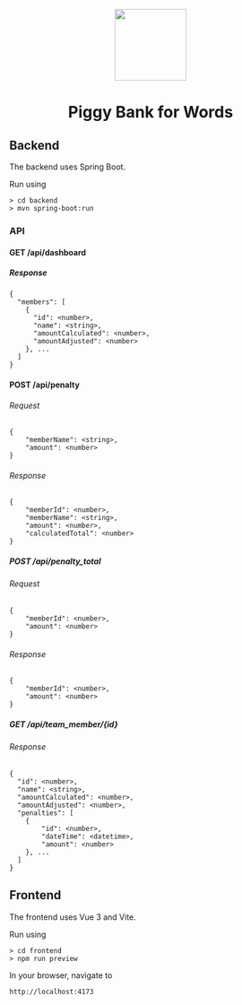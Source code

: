 <p align="center">
  <img src="./.github/noun-piggy-bank-131970.svg" alt="" width="128" height="128">
</p>

<h1 align="center">Piggy Bank for Words</h1>

## Backend

The backend uses Spring Boot.

Run using

```
> cd backend
> mvn spring-boot:run
```

### API

#### GET /api/dashboard

##### Response

```
{
  "members": [
    {
      "id": <number>,
      "name": <string>,
      "amountCalculated": <number>,
      "amountAdjusted": <number>
    }, ...
  ]
}
```

#### POST /api/penalty

###### Request

```
{
    "memberName": <string>,
    "amount": <number>
}
```

###### Response

```
{
    "memberId": <number>,
    "memberName": <string>,
    "amount": <number>,
    "calculatedTotal": <number>
}
```

##### POST /api/penalty_total

###### Request

```
{
    "memberId": <number>,
    "amount": <number>
}
```

###### Response

```
{
    "memberId": <number>,
    "amount": <number>
}
```

##### GET /api/team_member/{id}

###### Response

```
{
  "id": <number>,
  "name": <string>,
  "amountCalculated": <number>,
  "amountAdjusted": <number>,
  "penalties": [
    {
        "id": <number>,
        "dateTime": <datetime>,
        "amount": <number>
    }, ...
  ] 
}
```


## Frontend

The frontend uses Vue 3 and Vite.

Run using

```
> cd frontend
> npm run preview
```

In your browser, navigate to 

```
http://localhost:4173
```
